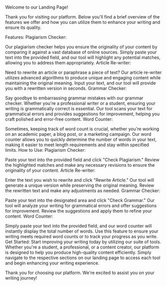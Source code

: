 
Welcome to our Landing Page!

Thank you for visiting our platform. Below you'll find a brief overview of the features we offer and how you can utilize them to enhance your writing and ensure its quality.

Features:
Plagiarism Checker:

Our plagiarism checker helps you ensure the originality of your content by comparing it against a vast database of online sources. Simply paste your text into the provided field, and our tool will highlight any potential matches, allowing you to address them appropriately.
Article Re-writer:

Need to rewrite an article or paraphrase a piece of text? Our article re-writer utilizes advanced algorithms to produce unique and engaging content while maintaining the original meaning. Input your text, and our tool will provide you with a rewritten version in seconds.
Grammar Checker:

Say goodbye to embarrassing grammar mistakes with our grammar checker. Whether you're a professional writer or a student, ensuring your writing is grammatically correct is essential. Our tool scans your text for grammatical errors and provides suggestions for improvement, helping you craft polished and error-free content.
Word Counter:

Sometimes, keeping track of word count is crucial, whether you're working on an academic paper, a blog post, or a marketing campaign. Our word counter allows you to quickly determine the number of words in your text, making it easier to meet length requirements and stay within specified limits.
How to Use:
Plagiarism Checker:

Paste your text into the provided field and click "Check Plagiarism." Review the highlighted matches and make any necessary revisions to ensure the originality of your content.
Article Re-writer:

Enter the text you wish to rewrite and click "Rewrite Article." Our tool will generate a unique version while preserving the original meaning. Review the rewritten text and make any adjustments as needed.
Grammar Checker:

Paste your text into the designated area and click "Check Grammar." Our tool will analyze your writing for grammatical errors and offer suggestions for improvement. Review the suggestions and apply them to refine your content.
Word Counter:

Simply paste your text into the provided field, and our word counter will instantly display the total number of words. Use this feature to ensure your writing meets required word counts or to track your progress as you write.
Get Started:
Start improving your writing today by utilizing our suite of tools. Whether you're a student, a professional, or a content creator, our platform is designed to help you produce high-quality content efficiently. Simply navigate to the respective sections on our landing page to access each tool and begin enhancing your writing experience.

Thank you for choosing our platform. We're excited to assist you on your writing journey!
